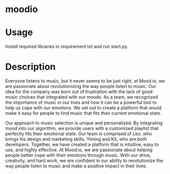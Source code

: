 # moodio

# Usage
Install required libraries in requirement.txt and run start.py.

# Description
Everyone listens to music, but it never seems to be just right, at Mood.io, we are passionate about revolutionizing the way people listen to music. Our idea for the company was born out of frustration with the lack of good music choices that integrated with our moods. As a team, we recognized the importance of music in our lives and how it can be a powerful tool to help us cope with our emotions. We set out to create a platform that would make it easy for people to find music that fits their current emotional state.

Our approach to music selection is unique and personalized. By integrating mood into our algorithm, we provide users with a customized playlist that perfectly fits their emotional state. Our team is comprised of Leo, who brings his design and marketing skills, Yiming and Kit, who are both developers. Together, we have created a platform that is intuitive, easy to use, and highly effective. At Mood.io, we are passionate about helping people better cope with their emotions through music. With our drive, creativity, and hard work, we are confident in our ability to revolutionize the way people listen to music and make a positive impact in their lives.
